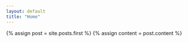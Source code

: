 ```yaml
---
layout: default
title: "Home"
---
```


<div class="blog-index">  
  {% assign post = site.posts.first %}
  {% assign content = post.content %}
</div>
